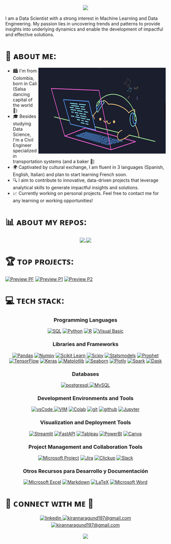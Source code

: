 <p align="center">
  <img src="https://capsule-render.vercel.app/api?type=waving&height=300&color=0:EEFF00,100:a82da8&text=✨%20ʜɪ,%20ɪ'ᴍ%20ᴄᴀʀᴏʟɪɴᴀ%20✨"/>
</p>

I am a Data Scientist with a strong interest in Machine Learning and Data Engineering. My passion lies in uncovering trends and patterns to provide insights into underlying dynamics and enable the development of impactful and effective solutions.

# 💫 ᴀʙᴏᴜᴛ ᴍᴇ:

<a target="_blank" align="center">
  <img align="right" top="500" height="270" width="400" alt="GIF" src="https://github.com/SophieNguyen113/SophieNguyen113/blob/main/Sophie%20Nguyen%20-%20CatCat.gif">
  
</a>

- 🏙 I'm from Colombia, born in Cali (Salsa dancing capital of the world 💃)
- 🎓 Besides studying Data Science, I'm a Civil Engineer specialized in transportation systems (and a baker 🍰)
- 🌍 Captivated by cultural exchange, I am fluent in 3 languages (Spanish, English, Italian) and plan to start learning French soon.
- 🔍 I aim to contribute to innovative, data-driven projects that leverage analytical skills to generate impactful insights and solutions.
- 📈 Currently working on personal projects. Feel free to contact me for any learning or working opportunities!

# 📊 ᴀʙᴏᴜᴛ ᴍʏ ʀᴇᴘᴏꜱ:
<p align="center">
<a href="https://github.com/carocardenas0699">
  <img align="center" height="180em" src="https://github-readme-stats.vercel.app/api?username=carocardenas0699&show_icons=true&include_all_commits=true&count_private=true&custom_title=My%20Stats&theme=radical&hide_border=true&bg_color=1F222E"/>

<a href="https://github.com/carocardenas0699">
    <img align="center" src="https://github-readme-stats.vercel.app/api/top-langs/?username=carocardenas0699&theme=radical&hide_border=true&bg_color=1F222E&hide_langs_below=1" height="220px"/>
  </a>
</p>

# 🏆 ᴛᴏᴘ ᴘʀᴏᴊᴇᴄᴛꜱ:

[![Preview PF](https://github-readme-stats.vercel.app/api/pin/?username=carocardenas0699&repo=PF-Data-Bootcamp&theme=radical&hide_border=true&bg_color=1F222E)](https://github.com/carocardenas0699/PF-Data-Bootcamp)
[![Preview P1](https://github-readme-stats.vercel.app/api/pin/?username=carocardenas0699&repo=PI01-Machine-Learning&theme=radical&hide_border=true&bg_color=1F222E)](https://github.com/carocardenas0699/PI01-Machine-Learning)
[![Preview P2](https://github-readme-stats.vercel.app/api/pin/?username=carocardenas0699&repo=PI02-Data-Analysis&theme=radical&hide_border=true&bg_color=1F222E)](https://github.com/carocardenas0699/PI02-Data-Analysis)


# 💻 ᴛᴇᴄʜ ꜱᴛᴀᴄᴋ:

<h3 align="center">Programming Languages</h3>
<p align="center">
  <a href="#"><img alt="SQL" src="https://img.shields.io/badge/SQL-276DC3?style=for-the-badge&logo=sql&logoColor=blue&color=3194d4"></a>
  <a href="#"><img alt="Python" src="https://img.shields.io/badge/Python-276DC3?style=for-the-badge&logo=python&logoColor=white&color=f7c93e"/></a>
  <a href="#"><img alt="R" src="https://img.shields.io/badge/R-276DC3?style=for-the-badge&logo=r&logoColor=white&color=2165b7"></a>
  <a href="#"><img alt="Visual Basic" src="https://img.shields.io/badge/VISUAL_BASIC-276DC3?style=for-the-badge&logo=visualbasic&logoColor=blue&color=5b3690"></a>
</p>

<h3 align="center">Libraries and Frameworks</h3>
<p align="center">
  <a href="#"><img alt="Pandas" src="https://img.shields.io/badge/Pandas-2C2D72?style=for-the-badge&logo=pandas&logoColor=white"></a>
  <a href="#"><img alt="Numpy" src="https://img.shields.io/badge/Numpy-777BB4?style=for-the-badge&logo=numpy&logoColor=white"></a>   
  <a href="https://scikit-learn.org/" target="_blank"><img alt="Scikit Learn" src="https://img.shields.io/badge/scikit_learn-F7931E?style=for-the-badge&logo=scikit-learn&logoColor=white"></a>
  <a href="#"><img alt="Scipy" src="https://img.shields.io/badge/Scipy-276DC3?style=for-the-badge&logo=scipy&logoColor=white&color=007ec6"></a>
  <a href="#"><img alt="Statsmodels" src="https://img.shields.io/badge/Statsmodels-276DC3?style=for-the-badge&logo=statsmodels&logoColor=blue&color=3d4eaf"></a>
  <a href="#"><img alt="Prophet" src="https://img.shields.io/badge/Prophet-276DC3?style=for-the-badge&logo=prophet&logoColor=blue&color=395693"></a>
  <a href="https://www.tensorflow.org/" target="_blank"> <img alt="TensorFlow" src="https://img.shields.io/badge/TensorFlow-FF6F00?style=for-the-badge&logo=TensorFlow&logoColor=white"></a>
  <a href="https://keras.io/" target="_blank"> <img alt="Keras" src="https://img.shields.io/badge/Keras-D00000?style=for-the-badge&logo=Keras&logoColor=white"/></a>
  <a href="#"><img alt="Matplotlib" src="https://img.shields.io/badge/Matplotlib-276DC3?style=for-the-badge&logo=matplotlib&logoColor=blue&color=59cfa8"></a>
  <a href="#"><img alt="Seaborn" src="https://img.shields.io/badge/Seaborn-276DC3?style=for-the-badge&logo=seaborn&logoColor=blue&color=81a5c0"></a>
  <a href="#"><img alt="Plotly" src="https://img.shields.io/badge/Plotly-ef3672?style=for-the-badge&logo=plotly&logoColor=white"></a>
  <a href="#"><img alt="Spark" src="https://img.shields.io/badge/Spark-db571b?style=for-the-badge&logo=apachespark&logoColor=white"></a>
  <a href="#"><img alt="Dask" src="https://img.shields.io/badge/Dask-e8105e?style=for-the-badge&logo=dask&logoColor=white"></a>
</p>


<h3 align="center">Databases</h3>
<p align="center">
    <a href="#"> <img src="https://img.shields.io/badge/postgreSQL-31648c.svg?style=for-the-badge&logo=postgresql&logoColor=white" alt="postgresql"/> </a>
  <a href="#"><img alt="MySQL" src="https://img.shields.io/badge/MySQL-ea8c10?style=for-the-badge&logo=mysql&logoColor=white"></a>
</p>

<h3 align="center">Development Environments and Tools</h3>
<p align="center">
  <a href="#"><img src="https://img.shields.io/badge/vscode-007ACC.svg?style=for-the-badge&logo=visualstudiocode&logoColor=white" alt="vsCode"/> </a>
  <a href="#"><img alt="VIM" src="https://img.shields.io/badge/VIM-%2311AB00.svg?&style=for-the-badge&logo=vim&logoColor=white"></a>
  <a href="#"><img alt="Colab" src="https://img.shields.io/badge/-Google%20Colab-05122A?style=for-the-badge&logo=google-colab&logoColor=F9AB00"></a>
  <a href="#"><img alt="git" src="https://img.shields.io/badge/git-F05032.svg?style=for-the-badge&logo=git&logoColor=white"></a>
  <a href="https://github.com/ELanza-48" target="_blank"><img src="https://img.shields.io/badge/github-181717.svg?style=for-the-badge&logo=github&logoColor=white" alt="github" /></a>
  <a href="#"><img alt="Jupyter" src="https://img.shields.io/badge/Jupyter-F37626.svg?&style=for-the-badge&logo=Jupyter&logoColor=white"></a>
  
</p>

<h3 align="center">Visualization and Deployment Tools</h3>
<p align="center">
  <a href="https://streamlit.io/" target="_blank"><img alt="Streamlit" src="https://img.shields.io/badge/Streamlit-FF4B4B?style=for-the-badge&logo=Streamlit&logoColor=white"></a>
  <a href="#"><img alt="FastAPI" src="https://img.shields.io/badge/fastapi-109989?style=for-the-badge&logo=FASTAPI&logoColor=white"></a>
  <a href="#"><img alt="Tableau" src="https://img.shields.io/badge/Tableau-E97627?style=for-the-badge&logo=Tableau&logoColor=white"></a>
  <a href="#"><img alt="PowerBI" src="https://img.shields.io/badge/PowerBI-F2C811?style=for-the-badge&logo=PowerBI&logoColor=white"></a>
  <a href="#"><img alt="Canva" src="https://img.shields.io/badge/Canva-05bdce?style=for-the-badge&logo=canva&logoColor=white"></a>
</p>

<h3 align="center">Project Management and Collaboration Tools</h3>
<p align="center">
  <a href="#"><img alt="Microsoft Project" src="https://img.shields.io/badge/MS_Project-217346?style=for-the-badge&logo=microsoft&logoColor=white"></a>
  <a href="#"><img alt="Jira" src="https://img.shields.io/badge/Jira-0052CC?style=for-the-badge&logo=Jira&logoColor=white"></a>
  <a href="#"><img alt="Clickup" src="https://img.shields.io/badge/ClickUp-f712d4?style=for-the-badge&logo=clickup&logoColor=white"></a>
  <a href="#"><img alt="Slack" src="https://img.shields.io/badge/-Slack-491349?style=for-the-badge&logo=Slack&logoColor=white"></a>
    
</p>

<h3 align="center">Otros Recursos para Desarrollo y Documentación</h3>
<p align="center">
  <a href="#"><img alt="Microsoft Excel" src="https://img.shields.io/badge/MS_Excel-209e63?style=for-the-badge&logo=microsoft-excel&logoColor=white"></a>
  <a href="#"><img alt="Markdown" src="https://img.shields.io/badge/Markdown-000000?style=for-the-badge&logo=markdown&logoColor=white"></a>
  <a href="#"><img alt="LaTeX" src="https://img.shields.io/badge/LaTeX-008080?style=for-the-badge&logo=LaTeX&logoColor=white"></a>
  <a href="#"><img alt="Microsoft Word" src="https://img.shields.io/badge/MS_Word-2B579A?style=for-the-badge&logo=microsoft-word&logoColor=white"></a>
</p>

# 🤝 ᴄᴏɴɴᴇᴄᴛ ᴡɪᴛʜ ᴍᴇ 🤝

<div align="center">
 <a href="https://www.linkedin.com/in/carolina-cardenas0699/" target="_blank">
<img src=https://img.shields.io/badge/linkedin-%231E77B5.svg?&style=for-the-badge&logo=linkedin&logoColor=white alt=linkedin style="margin-bottom: 5px;" />
</a>
  
<a href="mailto:c.cardenas0699@gmail.com" target="_blank">
<img src="https://img.shields.io/badge/Gmail-D14836?style=for-the-badge&logo=gmail&logoColor=white" alt=kirannaragund197@gmail.com mail style="margin-bottom: 5px;" />
</a>

<a href="mailto:caro.cardenas@hotmail.com" target="_blank">
<img src="https://img.shields.io/badge/Hotmail-D14836?style=for-the-badge&logo=hotmail&logoColor=white&color=black" alt=kirannaragund197@gmail.com mail style="margin-bottom: 5px;" />
</a>

</div>

<!--Footer--> 
<p align="center">
  <img src="https://capsule-render.vercel.app/api?type=waving&color=0:EEFF00,100:a82da8&height=65&section=footer"/>
</p>

